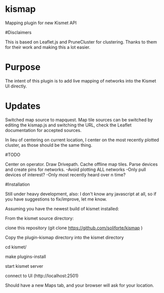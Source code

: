 # kismap
Mapping plugin for new Kismet API

#Disclaimers

This is based on Leaflet.js and PruneCluster for clustering.
Thanks to them for their work and making this a lot easier.

# Purpose

The intent of this plugin is to add live mapping of networks into the Kismet UI directly.

# Updates

Switched map source to mapquest. Map tile sources can be switched by editing the kismap.js and switching the URL, check the Leaflet documentation for accepted sources.

In lieu of centering on current location, I center on the most recently plotted cluster, as those should be the same thing.

#TODO

Center on operator.
Draw Drivepath.
Cache offline map tiles.
Parse devices and create pins for networks.
  -Avoid plotting ALL networks
  -Only pull devices of interest?
  -Only most recently heard over n time?

#Installation

Still under heavy development, also: I don't know any javascript at all, so if you have suggestions to fix/improve, let me know.

Assuming you have the newest build of kismet installed:

   From the kismet source directory:

   clone this repository (git clone https://github.com/soliforte/kismap )

   Copy the plugin-kismap directory into the kismet directory

   cd kismet/

   make plugins-install

   start kismet server

   connect to UI (http://localhost:2501)

   Should have a new Maps tab, and your browser will ask for your location.
